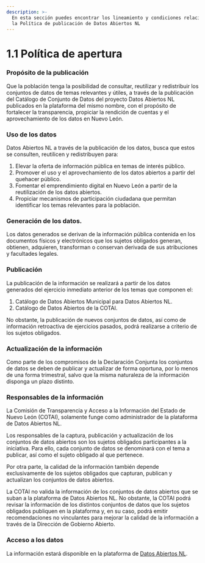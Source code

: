 ```yaml
---
description: >-
  En esta sección puedes encontrar los lineamiento y condiciones relacionado a
  la Política de publicación de Datos Abiertos NL
---
```


# 1.1 Política de apertura

### Propósito de la publicación

Que la población tenga la posibilidad de consultar, reutilizar y redistribuir los conjuntos de datos de temas relevantes y útiles, a través de la publicación del Catálogo de Conjunto de Datos del proyecto Datos Abiertos NL publicados en la plataforma del mismo nombre, con el propósito de fortalecer la transparencia, propiciar la rendición de cuentas y el aprovechamiento de los datos en Nuevo León.

### Uso de los datos

Datos Abiertos NL a través de la publicación de los datos, busca que estos se consulten, reutilicen y redistribuyen para:&#x20;

1. Elevar la oferta de información pública en temas de interés público.
2. Promover el uso y el aprovechamiento de los datos abiertos a partir del quehacer público.
3. Fomentar el emprendimiento digital en Nuevo León a partir de la reutilización de los datos abiertos.
4. Propiciar mecanismos de participación ciudadana que permitan identificar los temas relevantes para la población.&#x20;

### Generación de los datos.&#x20;

Los datos generados se derivan de la información pública contenida en los documentos físicos y electrónicos que los sujetos obligados generan, obtienen, adquieren, transforman o conservan derivada de sus atribuciones y facultades legales.

### Publicación

La publicación de la información se realizará a partir de los datos generados del ejercicio inmediato anterior de los temas que componen el:

1. Catálogo de Datos Abiertos Municipal para Datos Abiertos NL.&#x20;
2. Catálogo de Datos Abiertos de la COTAI.

No obstante, la publicación de nuevos conjuntos de datos, así como de información retroactiva de ejercicios pasados, podrá realizarse a criterio de los sujetos obligados.

### Actualización de la información

Como parte de los compromisos de la Declaración Conjunta los conjuntos de datos se deben de publicar y actualizar de forma oportuna, por lo menos de una forma trimestral, salvo que la misma naturaleza de la información disponga un plazo distinto.

### Responsables de la información

La Comisión de Transparencia y Acceso a la Información del Estado de Nuevo León (COTAI), solamente funge como administrador de la plataforma de Datos Abiertos NL.

Los responsables de la captura, publicación y actualización de los conjuntos de datos abiertos son los sujetos obligados participantes a la iniciativa. Para ello, cada conjunto de datos se denominará con el tema a publicar, así como el sujeto obligado al que pertenece.

Por otra parte, la calidad de la información también depende exclusivamente de los sujetos obligados que capturan, publican y actualizan los conjuntos de datos abiertos.

La COTAI no valida la información de los conjuntos de datos abiertos que se suban a la plataforma de Datos Abiertos NL. No obstante, la COTAI podrá revisar la información de los distintos conjuntos de datos que los sujetos obligados publiquen en la plataforma y, en su caso, podrá emitir recomendaciones no vinculantes para mejorar la calidad de la información a través de la Dirección de Gobierno Abierto.

### Acceso a los datos

La información estará disponible en la plataforma de [Datos Abiertos NL](http://www.datosabiertosnl.com).
